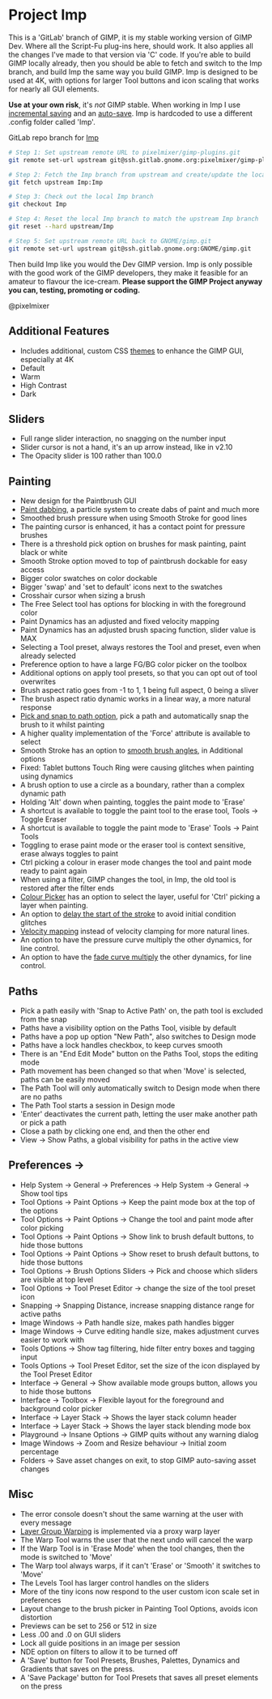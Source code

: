 # Project Imp

This is a 'GitLab' branch of GIMP, it is my stable working version of GIMP Dev. Where all the Script-Fu plug-ins here, should work. It also applies all the changes I've made to that version via 'C' code. If you're able to build GIMP locally already, then you should be able to fetch and switch to the Imp branch, and build Imp the same way you build GIMP. Imp is designed to be used at 4K, with options for larger Tool buttons and icon scaling that works for nearly all GUI elements.

**Use at your own risk**, it's _not_ GIMP stable. When working in Imp I use [incremental saving](https://script-fu.github.io/2024/05/16/IncrementalSave.html) and an [auto-save](https://script-fu.github.io/2023/04/26/AlmostAutosave.html). Imp is hardcoded to use a different .config folder called 'Imp'.

GitLab repo branch for [Imp](https://gitlab.gnome.org/pixelmixer/gimp-plugins/-/tree/Imp?ref_type=heads)

```bash
# Step 1: Set upstream remote URL to pixelmixer/gimp-plugins.git
git remote set-url upstream git@ssh.gitlab.gnome.org:pixelmixer/gimp-plugins.git

# Step 2: Fetch the Imp branch from upstream and create/update the local Imp branch
git fetch upstream Imp:Imp

# Step 3: Check out the local Imp branch
git checkout Imp

# Step 4: Reset the local Imp branch to match the upstream Imp branch
git reset --hard upstream/Imp

# Step 5: Set upstream remote URL back to GNOME/gimp.git
git remote set-url upstream git@ssh.gitlab.gnome.org:GNOME/gimp.git
```

Then build Imp like you would the Dev GIMP version. Imp is only possible with the good work of the GIMP developers, they make it feasible for an amateur to flavour the ice-cream. **Please support the GIMP Project anyway you can, testing, promoting or coding.** 

@pixelmixer

## Additional Features

- Includes additional, custom CSS [themes](https://youtu.be/G1WA8flcy-0) to enhance the GIMP GUI, especially at 4K
- Default
- Warm
- High Contrast
- Dark

## Sliders

- Full range slider interaction, no snagging on the number input
- Slider cursor is not a hand, it's an up arrow instead, like in v2.10
- The Opacity slider is 100 rather than 100.0

## Painting

- New design for the Paintbrush GUI
- [Paint dabbing](https://youtu.be/02qgbsv0J4o), a particle system to create dabs of paint and much more
- Smoothed brush pressure when using Smooth Stroke for good lines
- The painting cursor is enhanced, it has a contact point for pressure brushes
- There is a threshold pick option on brushes for mask painting, paint black or white
- Smooth Stroke option moved to top of paintbrush dockable for easy access
- Bigger color swatches on color dockable
- Bigger 'swap' and 'set to default' icons next to the swatches
- Crosshair cursor when sizing a brush
- The Free Select tool has options for blocking in with the foreground color
- Paint Dynamics has an adjusted and fixed velocity mapping
- Paint Dynamics has an adjusted brush spacing function, slider value is MAX
- Selecting a Tool preset, always restores the Tool and preset, even when already selected
- Preference option to have a large FG/BG color picker on the toolbox
- Additional options on apply tool presets, so that you can opt out of tool overwrites 
- Brush aspect ratio goes from -1 to 1, 1 being full aspect, 0 being a sliver
- The brush aspect ratio dynamic works in a linear way, a more natural response
- [Pick and snap to path option](https://youtu.be/f0mf1IGAkS0), pick a path and automatically snap the brush to it whilst painting
- A higher quality implementation of the 'Force' attribute is available to select 
- Smooth Stroke has an option to [smooth brush angles](https://youtu.be/yr1J40cQgYw), in Additional options
- Fixed: Tablet buttons Touch Ring were causing glitches when painting using dynamics
- A brush option to use a circle as a boundary, rather than a complex dynamic path
- Holding 'Alt' down when painting, toggles the paint mode to 'Erase'
- A shortcut is available to toggle the paint tool to the erase tool, Tools -> Toggle Eraser
- A shortcut is available to toggle the paint mode to 'Erase' Tools -> Paint Tools 
- Toggling to erase paint mode or the eraser tool is context sensitive, erase always toggles to paint
- Ctrl picking a colour in eraser mode changes the tool and paint mode ready to paint again
- When using a filter, GIMP changes the tool, in Imp, the old tool is restored after the filter ends
- [Colour Picker](https://youtu.be/dlbpdu8kk7Q) has an option to select the layer, useful for 'Ctrl' picking a layer when painting.
- An option to [delay the start of the stroke](https://youtu.be/3TVY4u6XoSg) to avoid initial condition glitches
- [Velocity mapping](https://youtu.be/vj_kEOXggrE) instead of velocity clamping for more natural lines.
- An option to have the pressure curve multiply the other dynamics, for line control.
- An option to have the [fade curve multiply](https://youtu.be/qdDFZ9s7SCU) the other dynamics, for line control.

## Paths

- Pick a path easily with 'Snap to Active Path' on, the path tool is excluded from the snap
- Paths have a visibility option on the Paths Tool, visible by default
- Paths have a pop up option "New Path", also switches to Design mode
- Paths have a lock handles checkbox, to keep curves smooth
- There is an "End Edit Mode" button on the Paths Tool, stops the editing mode
- Path movement has been changed so that when 'Move' is selected, paths can be easily moved
- The Path Tool will only automatically switch to Design mode when there are no paths
- The Path Tool starts a session in Design mode
- 'Enter' deactivates the current path, letting the user make another path or pick a path
- Close a path by clicking one end, and then the other end
- View -> Show Paths, a global visibility for paths in the active view

## Preferences ->

- Help System -> General -> Preferences -> Help System -> General -> Show tool tips
- Tool Options -> Paint Options -> Keep the paint mode box at the top of the options
- Tool Options -> Paint Options -> Change the tool and paint mode after color picking
- Tool Options -> Paint Options -> Show link to brush default buttons, to hide those buttons
- Tool Options -> Paint Options -> Show reset to brush default buttons, to hide those buttons
- Tool Options -> Brush Options Sliders -> Pick and choose which sliders are visible at top level
- Tool Options -> Tool Preset Editor -> change the size of the tool preset icon
- Snapping -> Snapping Distance, increase snapping distance range for active paths 
- Image Windows -> Path handle size, makes path handles bigger
- Image Windows -> Curve editing handle size, makes adjustment curves easier to work with
- Tools Options -> Show tag filtering, hide filter entry boxes and tagging input
- Tools Options -> Tool Preset Editor, set the size of the icon displayed by the Tool Preset Editor
- Interface -> General -> Show available mode groups button, allows you to hide those buttons
- Interface -> Toolbox -> Flexible layout for the foreground and background color picker
- Interface -> Layer Stack -> Shows the layer stack column header
- Interface -> Layer Stack -> Shows the layer stack blending mode box
- Playground -> Insane Options -> GIMP quits without any warning dialog
- Image Windows -> Zoom and Resize behaviour -> Initial zoom percentage
- Folders -> Save asset changes on exit, to stop GIMP auto-saving asset changes

## Misc

- The error console doesn't shout the same warning at the user with every message
- [Layer Group Warping](https://youtu.be/h1gpXi3VCw0) is implemented via a proxy warp layer
- The Warp Tool warns the user that the next undo will cancel the warp 
- If the Warp Tool is in 'Erase Mode' when the tool changes, then the mode is switched to 'Move'
- The Warp tool always warps, if it can't 'Erase' or 'Smooth' it switches to 'Move'
- The Levels Tool has larger control handles on the sliders
- More of the tiny icons now respond to the user custom icon scale set in preferences
- Layout change to the brush picker in Painting Tool Options, avoids icon distortion
- Previews can be set to 256 or 512 in size
- Less .00 and .0 on GUI sliders
- Lock all guide positions in an image per session
- NDE option on filters to allow it to be turned off
- A 'Save' button for Tool Presets, Brushes, Palettes, Dynamics and Gradients that saves on the press.
- A 'Save Package' button for Tool Presets that saves all preset elements on the press
